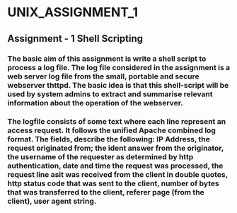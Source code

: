 # UNIX_ASSIGNMENT_1

## Assignment - 1  Shell Scripting

### The basic aim of this assignment is write a shell script to process a log file. The log file considered in the assignment is a web server log file from the small, portable and secure webserver thttpd. The basic idea is that this shell-script will be used by system admins to extract and summarise relevant information about the operation of the webserver.
### The logfile consists of some text where each line represent an access request. It follows the unified Apache combined log format. The fields, describe the following: IP Address, the request originated from; the ident answer from the originator, the username of the requester as determined by http authentication, date and time the request was processed, the request line asit was received from the client in double quotes, http status code that was sent to the client, number of bytes that was transferred to the client, referer page (from the client), user agent string.
